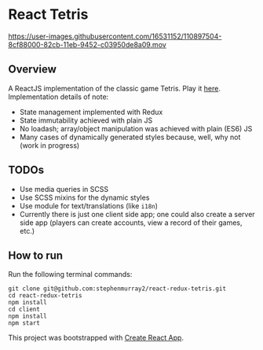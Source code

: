 # React Tetris

https://user-images.githubusercontent.com/16531152/110897504-8cf88000-82cb-11eb-9452-c03950de8a09.mov

## Overview

A ReactJS implementation of the classic game Tetris. Play it [here](https://main.d39hvhh21byela.amplifyapp.com/). Implementation details of note:

- State management implemented with Redux
- State immutability achieved with plain JS
- No loadash; array/object manipulation was achieved with plain (ES6) JS
- Many cases of dynamically generated styles because, well, why not (work in progress)

## TODOs

- Use media queries in SCSS
- Use SCSS mixins for the dynamic styles
- Use module for text/translations (like `i18n`)
- Currently there is just one client side app; one could also create a server side app (players can create accounts, view a record of their games, etc.)

## How to run

Run the following terminal commands:

```
git clone git@github.com:stephenmurray2/react-redux-tetris.git
cd react-redux-tetris
npm install
cd client
npm install
npm start
```

This project was bootstrapped with [Create React App](https://github.com/facebook/create-react-app).
